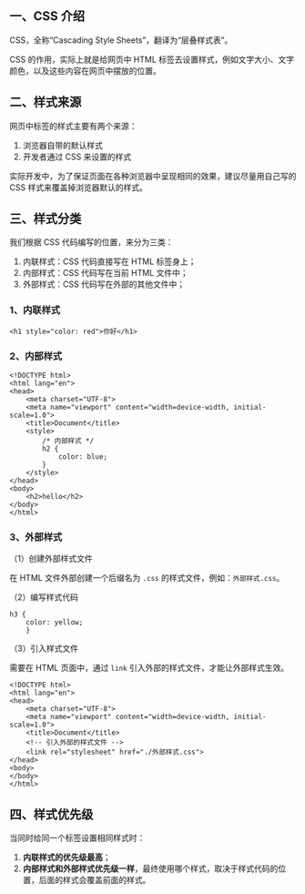 ## 一、CSS 介绍

CSS，全称“Cascading Style Sheets”，翻译为“层叠样式表”。

CSS 的作用，实际上就是给网页中 HTML 标签去设置样式，例如文字大小、文字颜色，以及这些内容在网页中摆放的位置。

## 二、样式来源

网页中标签的样式主要有两个来源：

1. 浏览器自带的默认样式
2. 开发者通过 CSS 来设置的样式

实际开发中，为了保证页面在各种浏览器中呈现相同的效果，建议尽量用自己写的 CSS 样式来覆盖掉浏览器默认的样式。

## 三、样式分类

我们根据 CSS 代码编写的位置，来分为三类：

1. 内联样式：CSS 代码直接写在 HTML 标签身上；
2. 内部样式：CSS 代码写在当前 HTML 文件中；
3. 外部样式：CSS 代码写在外部的其他文件中；

### 1、内联样式

 `<h1 style="color: red">你好</h1>`

### 2、内部样式

```
<!DOCTYPE html>
<html lang="en">
<head>
    <meta charset="UTF-8">
    <meta name="viewport" content="width=device-width, initial-scale=1.0">
    <title>Document</title>
    <style>
        /* 内部样式 */
        h2 {
            color: blue;
        }
    </style>
</head>
<body>
    <h2>hello</h2>
</body>
</html>
```

### 3、外部样式

（1）创建外部样式文件

在 HTML 文件外部创建一个后缀名为 `.css` 的样式文件，例如：`外部样式.css`。

（2）编写样式代码
```
h3 {
    color: yellow;
    } 
```

（3）引入样式文件

需要在 HTML 页面中，通过 `link` 引入外部的样式文件，才能让外部样式生效。

```
<!DOCTYPE html>
<html lang="en">
<head>
    <meta charset="UTF-8">
    <meta name="viewport" content="width=device-width, initial-scale=1.0">
    <title>Document</title>
    <!-- 引入外部的样式文件 -->
    <link rel="stylesheet" href="./外部样式.css">
</head>
<body>
</body>
</html>
```

## 四、样式优先级

当同时给同一个标签设置相同样式时：

1. **内联样式的优先级最高**；
2. **内部样式和外部样式优先级一样**，最终使用哪个样式，取决于样式代码的位置，后面的样式会覆盖前面的样式。